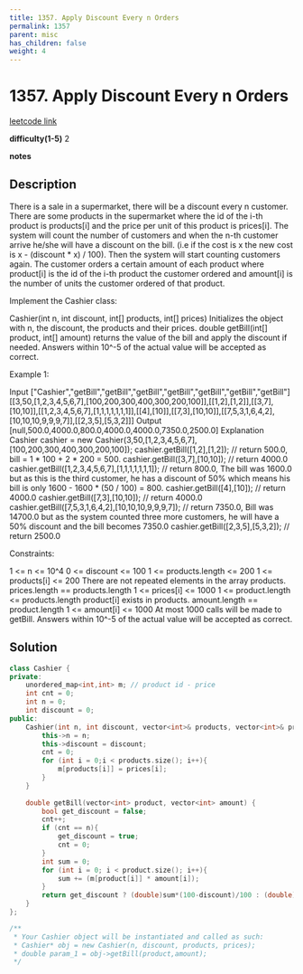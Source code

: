 ```yaml
---
title: 1357. Apply Discount Every n Orders
permalink: 1357
parent: misc
has_children: false
weight: 4
---
```

# 1357. Apply Discount Every n Orders
[leetcode link](https://leetcode.com/problems/apply-discount-every-n-orders/)

**difficulty(1-5)** 
2

**notes** 


## Description
There is a sale in a supermarket, there will be a discount every n customer.
There are some products in the supermarket where the id of the i-th product is products[i] and the price per unit of this product is prices[i].
The system will count the number of customers and when the n-th customer arrive he/she will have a discount on the bill. (i.e if the cost is x the new cost is x - (discount * x) / 100). Then the system will start counting customers again.
The customer orders a certain amount of each product where product[i] is the id of the i-th product the customer ordered and amount[i] is the number of units the customer ordered of that product.

Implement the Cashier class:

Cashier(int n, int discount, int[] products, int[] prices) Initializes the object with n, the discount, the products and their prices.
double getBill(int[] product, int[] amount) returns the value of the bill and apply the discount if needed. Answers within 10^-5 of the actual value will be accepted as correct.
 

Example 1:

Input
["Cashier","getBill","getBill","getBill","getBill","getBill","getBill","getBill"]
[[3,50,[1,2,3,4,5,6,7],[100,200,300,400,300,200,100]],[[1,2],[1,2]],[[3,7],[10,10]],[[1,2,3,4,5,6,7],[1,1,1,1,1,1,1]],[[4],[10]],[[7,3],[10,10]],[[7,5,3,1,6,4,2],[10,10,10,9,9,9,7]],[[2,3,5],[5,3,2]]]
Output
[null,500.0,4000.0,800.0,4000.0,4000.0,7350.0,2500.0]
Explanation
Cashier cashier = new Cashier(3,50,[1,2,3,4,5,6,7],[100,200,300,400,300,200,100]);
cashier.getBill([1,2],[1,2]);                        // return 500.0, bill = 1 * 100 + 2 * 200 = 500.
cashier.getBill([3,7],[10,10]);                      // return 4000.0
cashier.getBill([1,2,3,4,5,6,7],[1,1,1,1,1,1,1]);    // return 800.0, The bill was 1600.0 but as this is the third customer, he has a discount of 50% which means his bill is only 1600 - 1600 * (50 / 100) = 800.
cashier.getBill([4],[10]);                           // return 4000.0
cashier.getBill([7,3],[10,10]);                      // return 4000.0
cashier.getBill([7,5,3,1,6,4,2],[10,10,10,9,9,9,7]); // return 7350.0, Bill was 14700.0 but as the system counted three more customers, he will have a 50% discount and the bill becomes 7350.0
cashier.getBill([2,3,5],[5,3,2]);                    // return 2500.0
 

Constraints:

1 <= n <= 10^4
0 <= discount <= 100
1 <= products.length <= 200
1 <= products[i] <= 200
There are not repeated elements in the array products.
prices.length == products.length
1 <= prices[i] <= 1000
1 <= product.length <= products.length
product[i] exists in products.
amount.length == product.length
1 <= amount[i] <= 1000
At most 1000 calls will be made to getBill.
Answers within 10^-5 of the actual value will be accepted as correct.
## Solution
```c++
class Cashier {
private:
    unordered_map<int,int> m; // product id - price
    int cnt = 0;
    int n = 0;
    int discount = 0;
public:
    Cashier(int n, int discount, vector<int>& products, vector<int>& prices) {
        this->n = n;
        this->discount = discount;
        cnt = 0;
        for (int i = 0;i < products.size(); i++){
            m[products[i]] = prices[i];
        }
    }
    
    double getBill(vector<int> product, vector<int> amount) {
        bool get_discount = false;
        cnt++;
        if (cnt == n){
            get_discount = true;
            cnt = 0;
        }
        int sum = 0;
        for (int i = 0; i < product.size(); i++){
            sum += (m[product[i]] * amount[i]);            
        }
        return get_discount ? (double)sum*(100-discount)/100 : (double)sum;        
    }
};

/**
 * Your Cashier object will be instantiated and called as such:
 * Cashier* obj = new Cashier(n, discount, products, prices);
 * double param_1 = obj->getBill(product,amount);
 */
``` 


